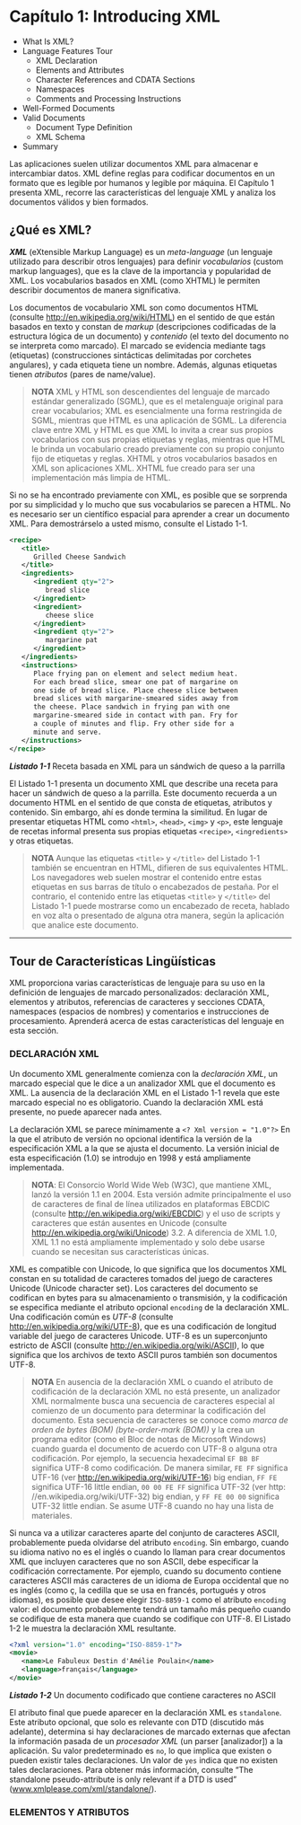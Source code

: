 # Capítulo 1: Introducing XML

* What Is XML?
* Language Features Tour
   * XML Declaration
   * Elements and Attributes
   * Character References and CDATA Sections
   * Namespaces
   * Comments and Processing Instructions
* Well-Formed Documents
* Valid Documents
   * Document Type Definition
   * XML Schema
* Summary


Las aplicaciones suelen utilizar documentos XML para almacenar e intercambiar datos. XML define reglas para codificar documentos en un formato que es legible por humanos y legible por máquina. El Capítulo 1 presenta XML, recorre las características del lenguaje XML y analiza los documentos válidos y bien formados.

## ¿Qué es XML?

***XML*** (eXtensible Markup Language) es un *meta-language* (un lenguaje utilizado para describir otros lenguajes) para definir *vocabularios* (custom markup languages), que es la clave de la importancia y popularidad de XML. Los vocabularios basados en XML (como XHTML) le permiten describir documentos de manera significativa.

Los documentos de vocabulario XML son como documentos HTML (consulte http://en.wikipedia.org/wiki/HTML) en el sentido de que están basados en texto y constan de *markup* (descripciones codificadas de la estructura lógica de un documento) y *contenido* (el texto del documento no se interpreta como marcado). El marcado se evidencia mediante tags (etiquetas) (construcciones sintácticas delimitadas por corchetes angulares), y cada etiqueta tiene un nombre. Además, algunas etiquetas tienen *atributos* (pares de name/value).

> **NOTA** XML y HTML son descendientes del lenguaje de marcado estándar generalizado (SGML), que es el metalenguaje original para crear vocabularios; XML es esencialmente una forma restringida de SGML, mientras que HTML es una aplicación de SGML. La diferencia clave entre XML y HTML es que XML lo invita a crear sus propios vocabularios con sus propias etiquetas y reglas, mientras que HTML le brinda un vocabulario creado previamente con su propio conjunto fijo de etiquetas y reglas. XHTML y otros vocabularios basados en XML son aplicaciones XML. XHTML fue creado para ser una implementación más limpia de HTML.

Si no se ha encontrado previamente con XML, es posible que se sorprenda por su simplicidad y lo mucho que sus vocabularios se parecen a HTML. No es necesario ser un científico espacial para aprender a crear un documento XML. Para demostrárselo a usted mismo, consulte el Listado 1-1.

```xml
<recipe>
   <title>
      Grilled Cheese Sandwich
   </title>
   <ingredients>
      <ingredient qty="2">
         bread slice
      </ingredient>
      <ingredient>
         cheese slice
      </ingredient>
      <ingredient qty="2">
         margarine pat
      </ingredient>
   </ingredients>
   <instructions>
      Place frying pan on element and select medium heat.
      For each bread slice, smear one pat of margarine on
      one side of bread slice. Place cheese slice between
      bread slices with margarine-smeared sides away from
      the cheese. Place sandwich in frying pan with one
      margarine-smeared side in contact with pan. Fry for
      a couple of minutes and flip. Fry other side for a
      minute and serve.
   </instructions>
</recipe>
```
***Listado 1-1*** Receta basada en XML para un sándwich de queso a la parrilla

El Listado 1-1 presenta un documento XML que describe una receta para hacer un sándwich de queso a la parrilla. Este documento recuerda a un documento HTML en el sentido de que consta de etiquetas, atributos y contenido. Sin embargo, ahí es donde termina la similitud. En lugar de presentar etiquetas HTML como `<html>`, `<head>`, `<img>` y `<p>`, este lenguaje de recetas informal presenta sus propias etiquetas `<recipe>`, `<ingredients>` y otras etiquetas.

> **NOTA** Aunque las etiquetas `<title>` y `</title>` del Listado 1-1 también se encuentran en HTML, difieren de sus equivalentes HTML. Los navegadores web suelen mostrar el contenido entre estas etiquetas en sus barras de título o encabezados de pestaña. Por el contrario, el contenido entre las etiquetas `<title>` y `</title>` del Listado 1-1 puede mostrarse como un encabezado de receta, hablado en voz alta o presentado de alguna otra manera, según la aplicación que analice este documento.

<hr>

## Tour de Características Lingüísticas

XML proporciona varias características de lenguaje para su uso en la definición de lenguajes de marcado personalizados: declaración XML, elementos y atributos, referencias de caracteres y secciones CDATA, namespaces (espacios de nombres) y comentarios e instrucciones de procesamiento. Aprenderá acerca de estas características del lenguaje en esta sección.

### DECLARACIÓN XML

Un documento XML generalmente comienza con la *declaración XML*, un marcado especial que le dice a un analizador XML que el documento es XML. La ausencia de la declaración XML en el Listado 1-1 revela que este marcado especial no es obligatorio. Cuando la declaración XML está presente, no puede aparecer nada antes.

La declaración XML se parece mínimamente a `<? Xml version = "1.0"?>` En la que el atributo de versión no opcional identifica la versión de la especificación XML a la que se ajusta el documento. La versión inicial de esta especificación (1.0) se introdujo en 1998 y está ampliamente implementada.

> **NOTA**: El Consorcio World Wide Web (W3C), que mantiene XML, lanzó la versión 1.1 en 2004. Esta versión admite principalmente el uso de caracteres de final de línea utilizados en plataformas EBCDIC (consulte http://en.wikipedia.org/wiki/EBCDIC) y el uso de scripts y caracteres que están ausentes en Unicode (consulte http://en.wikipedia.org/wiki/Unicode) 3.2. A diferencia de XML 1.0, XML 1.1 no está ampliamente implementado y solo debe usarse cuando se necesitan sus características únicas.

XML es compatible con Unicode, lo que significa que los documentos XML constan en su totalidad de caracteres tomados del juego de caracteres Unicode (Unicode character set). Los caracteres del documento se codifican en bytes para su almacenamiento o transmisión, y la codificación se especifica mediante el atributo opcional `encoding` de la declaración XML. Una codificación común es *UTF-8* (consulte http://en.wikipedia.org/wiki/UTF-8), que es una codificación de longitud variable del juego de caracteres Unicode. UTF-8 es un superconjunto estricto de ASCII (consulte http://en.wikipedia.org/wiki/ASCII), lo que significa que los archivos de texto ASCII puros también son documentos UTF-8.

> **NOTA** En ausencia de la declaración XML o cuando el atributo de codificación de la declaración XML no está presente, un analizador XML normalmente busca una secuencia de caracteres especial al comienzo de un documento para determinar la codificación del documento. Esta secuencia de caracteres se conoce como *marca de orden de bytes (BOM) (byte-order-mark (BOM))* y la crea un programa editor (como el Bloc de notas de Microsoft Windows) cuando guarda el documento de acuerdo con UTF-8 o alguna otra codificación. Por ejemplo, la secuencia hexadecimal `EF BB BF` significa UTF-8 como codificación. De manera similar, `FE FF` significa UTF-16 (ver http://en.wikipedia.org/wiki/UTF-16) big endian, `FF FE` significa UTF-16 little endian, `00 00 FE FF` significa UTF-32 (ver http: //en.wikipedia.org/wiki/UTF-32) big endian, y `FF FE 00 00` significa UTF-32 little endian. Se asume UTF-8 cuando no hay una lista de materiales.

Si nunca va a utilizar caracteres aparte del conjunto de caracteres ASCII, probablemente pueda olvidarse del atributo `encoding`. Sin embargo, cuando su idioma nativo no es el inglés o cuando lo llaman para crear documentos XML que incluyen caracteres que no son ASCII, debe especificar la codificación correctamente. Por ejemplo, cuando su documento contiene caracteres ASCII más caracteres de un idioma de Europa occidental que no es inglés (como ç, la cedilla que se usa en francés, portugués y otros idiomas), es posible que desee elegir `ISO-8859-1` como el atributo `encoding` valor: el documento probablemente tendrá un tamaño más pequeño cuando se codifique de esta manera que cuando se codifique con UTF-8. El Listado 1-2 le muestra la declaración XML resultante.

```xml
<?xml version="1.0" encoding="ISO-8859-1"?>
<movie>
   <name>Le Fabuleux Destin d'Amélie Poulain</name>
   <language>français</language>
</movie>
```
***Listado 1-2*** Un documento codificado que contiene caracteres no ASCII

El atributo final que puede aparecer en la declaración XML es `standalone`. Este atributo opcional, que solo es relevante con DTD (discutido más adelante), determina si hay declaraciones de marcado externas que afectan la información pasada de un *procesador XML* (un parser [analizador]) a la aplicación. Su valor predeterminado es `no`, lo que implica que existen o pueden existir tales declaraciones. Un valor de `yes` indica que no existen tales declaraciones. Para obtener más información, consulte “The standalone pseudo-attribute is only relevant if a DTD is used” (www.xmlplease.com/xml/standalone/).

### ELEMENTOS Y ATRIBUTOS


```xml
```



```xml
```


```xml
```


```xml
```


